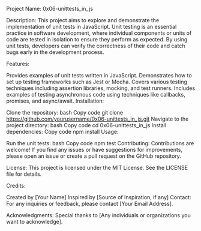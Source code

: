 Project Name: 0x06-unittests_in_js

Description:
This project aims to explore and demonstrate the implementation of unit tests in JavaScript. Unit testing is an essential practice in software development, where individual components or units of code are tested in isolation to ensure they perform as expected. By using unit tests, developers can verify the correctness of their code and catch bugs early in the development process.

Features:

Provides examples of unit tests written in JavaScript.
Demonstrates how to set up testing frameworks such as Jest or Mocha.
Covers various testing techniques including assertion libraries, mocking, and test runners.
Includes examples of testing asynchronous code using techniques like callbacks, promises, and async/await.
Installation:

Clone the repository:
bash
Copy code
git clone https://github.com/yourusername/0x06-unittests_in_js.git
Navigate to the project directory:
bash
Copy code
cd 0x06-unittests_in_js
Install dependencies:
Copy code
npm install
Usage:

Run the unit tests:
bash
Copy code
npm test
Contributing:
Contributions are welcome! If you find any issues or have suggestions for improvements, please open an issue or create a pull request on the GitHub repository.

License:
This project is licensed under the MIT License. See the LICENSE file for details.

Credits:

Created by [Your Name]
Inspired by [Source of Inspiration, if any]
Contact:
For any inquiries or feedback, please contact [Your Email Address].

Acknowledgments:
Special thanks to [Any individuals or organizations you want to acknowledge].

